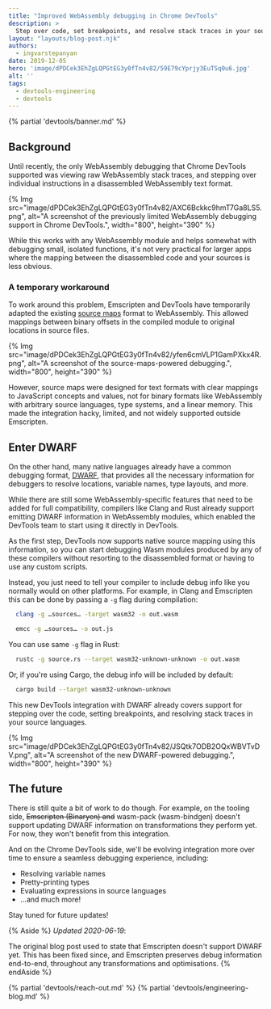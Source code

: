 ```yaml
---
title: "Improved WebAssembly debugging in Chrome DevTools"
description: >
  Step over code, set breakpoints, and resolve stack traces in your source languages from within DevTools.
layout: "layouts/blog-post.njk"
authors:
  - ingvarstepanyan
date: 2019-12-05
hero: 'image/dPDCek3EhZgLQPGtEG3y0fTn4v82/59E79cYprjy3EuTSq0u6.jpg'
alt: ''
tags:
  - devtools-engineering
  - devtools
---
```


{% partial 'devtools/banner.md' %}

## Background

Until recently, the only WebAssembly debugging that Chrome DevTools supported was viewing 
raw WebAssembly stack traces, and stepping over individual instructions in a 
disassembled WebAssembly text format.

{% Img src="image/dPDCek3EhZgLQPGtEG3y0fTn4v82/AXC6Bckkc9hmT7Ga8LS5.png", alt="A screenshot of the previously limited WebAssembly debugging support in 
            Chrome DevTools.", width="800", height="390" %}

While this works with any WebAssembly module and helps somewhat with debugging small, isolated functions, it's not very practical for larger apps where the mapping between the disassembled code and your sources is less obvious.

### A temporary workaround

To work around this problem, Emscripten and DevTools have temporarily adapted the existing 
[source maps](https://www.html5rocks.com/en/tutorials/developertools/sourcemaps/) format to WebAssembly. This allowed mappings
between binary offsets in the compiled module to original locations in source files.

{% Img src="image/dPDCek3EhZgLQPGtEG3y0fTn4v82/yfen6cmVLP1GamPXkx4R.png", alt="A screenshot of the source-maps-powered debugging.", width="800", height="390" %}

However, source maps were designed for text formats with clear mappings to JavaScript concepts and values, not for binary formats like WebAssembly with arbitrary source languages, type systems, and a linear memory. This made the integration hacky, limited, and not widely supported outside Emscripten.

## Enter DWARF

On the other hand, many native languages already have a common debugging format,
[DWARF](http://dwarfstd.org/), that provides all the necessary information for debuggers to resolve locations, variable names, type layouts, and more.

While there are still some WebAssembly-specific features that need to be added for full compatibility, compilers like Clang and Rust already support emitting DWARF information in WebAssembly modules, which enabled the DevTools team to start using it
directly in DevTools.

As the first step, DevTools now supports native source mapping using this information, so you can start debugging Wasm modules produced by any of these compilers without resorting to the disassembled format or having to use any custom scripts.

Instead, you just need to tell your compiler to include debug info like you normally would on other platforms. For example, in Clang and Emscripten this can be done by passing a `-g` flag during compilation:

```bash
  clang -g …sources… -target wasm32 -o out.wasm

  emcc -g …sources… -o out.js
```

You can use same `-g` flag in Rust:

```bash
  rustc -g source.rs --target wasm32-unknown-unknown -o out.wasm
```

Or, if you're using Cargo, the debug info will be included by default:

```bash
  cargo build --target wasm32-unknown-unknown
```

This new DevTools integration with DWARF already covers support for stepping over the code, setting breakpoints, and resolving stack traces in your source languages.

{% Img src="image/dPDCek3EhZgLQPGtEG3y0fTn4v82/JSQtk7ODB2OQxWBVTvDV.png", alt="A screenshot of the new DWARF-powered debugging.", width="800", height="390" %}

## The future

There is still quite a bit of work to do though.
For example, on the tooling side, ~~Emscripten (Binaryen) and~~ wasm-pack (wasm-bindgen) doesn't support updating DWARF information on transformations they perform yet. For now, they won't benefit from this integration. 

And on the Chrome DevTools side, we'll be evolving integration more over time to ensure a seamless debugging experience, including: 

* Resolving variable names
* Pretty-printing types
* Evaluating expressions in source languages
* …and much more!

Stay tuned for future updates!

{% Aside %}
*Updated 2020-06-19*: 

The original blog post used to state that Emscripten doesn't support DWARF yet. This has been fixed since, and Emscripten preserves debug information end-to-end, throughout any transformations and optimisations.
{% endAside %}

{% partial 'devtools/reach-out.md' %}
{% partial 'devtools/engineering-blog.md' %}